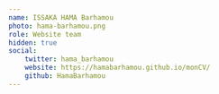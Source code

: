 ```yaml
---
name: ISSAKA HAMA Barhamou
photo: hama-barhamou.png
role: Website team
hidden: true
social:
    twitter: hama_barhamou
    website: https://hamabarhamou.github.io/monCV/
    github: HamaBarhamou
---
```


